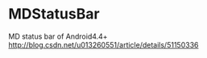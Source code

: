 # MDStatusBar
MD status bar of Android4.4+
http://blog.csdn.net/u013260551/article/details/51150336
